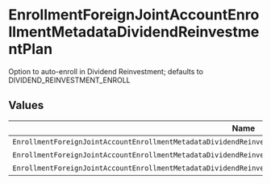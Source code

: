 # EnrollmentForeignJointAccountEnrollmentMetadataDividendReinvestmentPlan

Option to auto-enroll in Dividend Reinvestment; defaults to DIVIDEND_REINVESTMENT_ENROLL


## Values

| Name                                                                                                               | Value                                                                                                              |
| ------------------------------------------------------------------------------------------------------------------ | ------------------------------------------------------------------------------------------------------------------ |
| `EnrollmentForeignJointAccountEnrollmentMetadataDividendReinvestmentPlanAutoEnrollDividendReinvestmentUnspecified` | AUTO_ENROLL_DIVIDEND_REINVESTMENT_UNSPECIFIED                                                                      |
| `EnrollmentForeignJointAccountEnrollmentMetadataDividendReinvestmentPlanDividendReinvestmentEnroll`                | DIVIDEND_REINVESTMENT_ENROLL                                                                                       |
| `EnrollmentForeignJointAccountEnrollmentMetadataDividendReinvestmentPlanDividendReinvestmentDecline`               | DIVIDEND_REINVESTMENT_DECLINE                                                                                      |